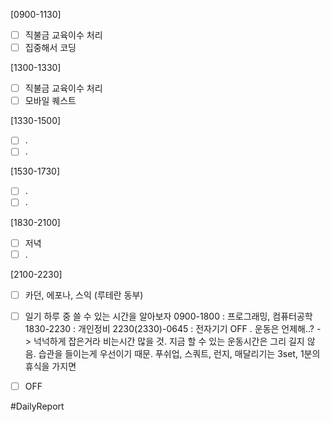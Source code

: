 
[0900-1130]
- [ ] 직불금 교육이수 처리
- [ ] 집중해서 코딩 

[1300-1330]
- [ ] 직불금 교육이수 처리
- [ ] 모바일 퀘스트 

[1330-1500] 
- [ ] .
- [ ] .

[1530-1730]
- [ ] .
- [ ] .

[1830-2100]
- [ ] 저녁
- [ ] .

[2100-2230]
- [ ] 카던, 에포나, 스익 (루테란 동부) 
- [ ] 일기
	 하루 중 쓸 수 있는 시간을 알아보자 
		0900-1800 : 프로그래밍, 컴퓨터공학   
		1830-2230 : 개인정비 
		2230(2330)-0645 : 전자기기 OFF
		. 운동은 언제해..? -> 넉넉하게 잡은거라 비는시간 많을 것. 
		지금 할 수 있는 운동시간은 그리 길지 않음. 습관을 들이는게 우선이기 때문. 
		푸쉬업, 스쿼트, 런지, 매달리기는 3set, 1분의 휴식을 가지면 
	

- [ ] OFF


#DailyReport 